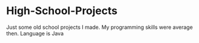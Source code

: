# High-School-Projects
Just some old school projects I made. My programming skills were average then. Language is Java
